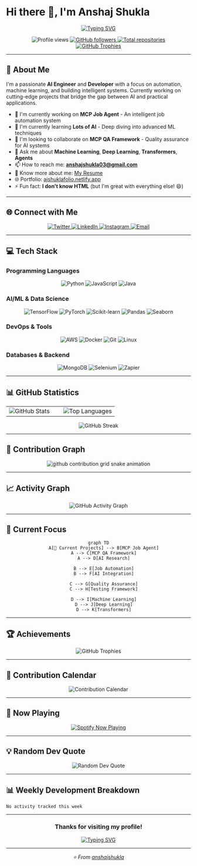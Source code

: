 # Hi there 👋, I'm Anshaj Shukla

<div align="center">
  
  [![Typing SVG](https://readme-typing-svg.demolab.com?font=Fira+Code&weight=600&size=28&pause=1000&color=2F9FFF&center=true&vCenter=true&width=600&lines=Automation+is+a+Future...+Maybe..;AI+Engineer+%26+Developer;Machine+Learning+Enthusiast;Building+MCP+Job+Agent)](https://git.io/typing-svg)
  
</div>

<div align="center">
  <img src="https://komarev.com/ghpvc/?username=anshajshukla&label=Profile%20views&color=0e75b6&style=flat" alt="Profile views" />
  <a href="https://github.com/anshajshukla?tab=followers">
    <img src="https://img.shields.io/github/followers/anshajshukla?label=Followers&style=social" alt="GitHub followers" />
  </a>
  <a href="https://github.com/anshajshukla?tab=repositories">
    <img src="https://img.shields.io/badge/Total%20Repos-25+-blue" alt="Total repositories" />
  </a>
</div>

<div align="center">
  <a href="https://github.com/ryo-ma/github-profile-trophy">
    <img src="https://github-profile-trophy.vercel.app/?username=anshajshukla&theme=algolia&no-frame=true&no-bg=true&margin-w=4" alt="GitHub Trophies" />
  </a>
</div>

---

## 🚀 About Me

I'm a passionate **AI Engineer** and **Developer** with a focus on automation, machine learning, and building intelligent systems. Currently working on cutting-edge projects that bridge the gap between AI and practical applications.

- 🔭 I'm currently working on **MCP Job Agent** - An intelligent job automation system
- 🌱 I'm currently learning **Lots of AI** - Deep diving into advanced ML techniques
- 👯 I'm looking to collaborate on **MCP QA Framework** - Quality assurance for AI systems
- 💬 Ask me about **Machine Learning**, **Deep Learning**, **Transformers**, **Agents**
- 📫 How to reach me: **anshajshukla03@gmail.com**
- 📄 Know more about me: [My Resume](https://drive.google.com/file/d/1pLv8-DhLkllx7zUlWF7hGjudohAtiFqs/view?usp=sharing)
- 🌐 Portfolio: [ajshuklafolio.netlify.app](https://ajshuklafolio.netlify.app)
- ⚡ Fun fact: **I don't know HTML** (but I'm great with everything else! 😄)

---

## 🌐 Connect with Me

<div align="center">
  <a href="https://twitter.com/anshajshukla01">
    <img src="https://img.shields.io/badge/Twitter-1DA1F2?style=for-the-badge&logo=twitter&logoColor=white" alt="Twitter" />
  </a>
  <a href="https://linkedin.com/in/anshajshukla">
    <img src="https://img.shields.io/badge/LinkedIn-0077B5?style=for-the-badge&logo=linkedin&logoColor=white" alt="LinkedIn" />
  </a>
  <a href="https://instagram.com/anshaj.py">
    <img src="https://img.shields.io/badge/Instagram-E4405F?style=for-the-badge&logo=instagram&logoColor=white" alt="Instagram" />
  </a>
  <a href="mailto:anshajshukla03@gmail.com">
    <img src="https://img.shields.io/badge/Email-D14836?style=for-the-badge&logo=gmail&logoColor=white" alt="Email" />
  </a>
</div>

---

## 💻 Tech Stack

### Programming Languages
<div align="center">
  <img src="https://img.shields.io/badge/Python-3776AB?style=for-the-badge&logo=python&logoColor=white" alt="Python" />
  <img src="https://img.shields.io/badge/JavaScript-F7DF1E?style=for-the-badge&logo=javascript&logoColor=black" alt="JavaScript" />
  <img src="https://img.shields.io/badge/Java-ED8B00?style=for-the-badge&logo=java&logoColor=white" alt="Java" />
</div>

### AI/ML & Data Science
<div align="center">
  <img src="https://img.shields.io/badge/TensorFlow-FF6F00?style=for-the-badge&logo=tensorflow&logoColor=white" alt="TensorFlow" />
  <img src="https://img.shields.io/badge/PyTorch-EE4C2C?style=for-the-badge&logo=pytorch&logoColor=white" alt="PyTorch" />
  <img src="https://img.shields.io/badge/scikit_learn-F7931E?style=for-the-badge&logo=scikit-learn&logoColor=white" alt="Scikit-learn" />
  <img src="https://img.shields.io/badge/Pandas-150458?style=for-the-badge&logo=pandas&logoColor=white" alt="Pandas" />
  <img src="https://img.shields.io/badge/Seaborn-3776AB?style=for-the-badge&logo=python&logoColor=white" alt="Seaborn" />
</div>

### DevOps & Tools
<div align="center">
  <img src="https://img.shields.io/badge/AWS-232F3E?style=for-the-badge&logo=amazon-aws&logoColor=white" alt="AWS" />
  <img src="https://img.shields.io/badge/Docker-2496ED?style=for-the-badge&logo=docker&logoColor=white" alt="Docker" />
  <img src="https://img.shields.io/badge/Git-F05032?style=for-the-badge&logo=git&logoColor=white" alt="Git" />
  <img src="https://img.shields.io/badge/Linux-FCC624?style=for-the-badge&logo=linux&logoColor=black" alt="Linux" />
</div>

### Databases & Backend
<div align="center">
  <img src="https://img.shields.io/badge/MongoDB-47A248?style=for-the-badge&logo=mongodb&logoColor=white" alt="MongoDB" />
  <img src="https://img.shields.io/badge/Selenium-43B02A?style=for-the-badge&logo=selenium&logoColor=white" alt="Selenium" />
  <img src="https://img.shields.io/badge/Zapier-FF4A00?style=for-the-badge&logo=zapier&logoColor=white" alt="Zapier" />
</div>

---

## 📊 GitHub Statistics

<div align="center">
  <table>
    <tr>
      <td width="50%">
        <img src="https://github-readme-stats.vercel.app/api?username=anshajshukla&show_icons=true&theme=algolia&hide_border=true&count_private=true" alt="GitHub Stats" />
      </td>
      <td width="50%">
        <img src="https://github-readme-stats.vercel.app/api/top-langs/?username=anshajshukla&layout=compact&theme=algolia&hide_border=true" alt="Top Languages" />
      </td>
    </tr>
  </table>
</div>

<div align="center">
  <img src="https://github-readme-streak-stats.herokuapp.com/?user=anshajshukla&theme=algolia&hide_border=true" alt="GitHub Streak" />
</div>

---

## 🐍 Contribution Graph

<div align="center">
  <picture>
    <source media="(prefers-color-scheme: dark)" srcset="https://raw.githubusercontent.com/anshajshukla/anshajshukla/output/github-contribution-grid-snake-dark.svg">
    <source media="(prefers-color-scheme: light)" srcset="https://raw.githubusercontent.com/anshajshukla/anshajshukla/output/github-contribution-grid-snake.svg">
    <img alt="github contribution grid snake animation" src="https://raw.githubusercontent.com/anshajshukla/anshajshukla/output/github-contribution-grid-snake.svg">
  </picture>
</div>

---

## 📈 Activity Graph

<div align="center">
  <img src="https://github-readme-activity-graph.vercel.app/graph?username=anshajshukla&theme=react-dark&hide_border=true&area=true" alt="GitHub Activity Graph" />
</div>

---

## 🎯 Current Focus

<div align="center">
  
  ```mermaid
  graph TD
      A[🎯 Current Projects] --> B[MCP Job Agent]
      A --> C[MCP QA Framework]
      A --> D[AI Research]
      
      B --> E[Job Automation]
      B --> F[AI Integration]
      
      C --> G[Quality Assurance]
      C --> H[Testing Framework]
      
      D --> I[Machine Learning]
      D --> J[Deep Learning]
      D --> K[Transformers]
  ```
  
</div>

---

## 🏆 Achievements

<div align="center">
  <img src="https://github-profile-trophy.vercel.app/?username=anshajshukla&theme=algolia&no-frame=true&no-bg=false&margin-w=4&row=2&column=3" alt="GitHub Trophies" />
</div>

---

## 📅 Contribution Calendar

<div align="center">
  <img src="https://ghchart.rshah.org/anshajshukla" alt="Contribution Calendar" />
</div>

---

## 🎵 Now Playing

<div align="center">
  <a href="https://spotify-github-profile.vercel.app/api/spotify">
    <img src="https://spotify-github-profile.vercel.app/api/spotify" alt="Spotify Now Playing" />
  </a>
</div>

---

## 💡 Random Dev Quote

<div align="center">
  <img src="https://quotes-github-readme.vercel.app/api?type=horizontal&theme=radical" alt="Random Dev Quote" />
</div>

---

## 📊 Weekly Development Breakdown

<!--START_SECTION:waka-->
```text
No activity tracked this week
```
<!--END_SECTION:waka-->

---

<div align="center">
  
  ### Thanks for visiting my profile! 
  
  [![Typing SVG](https://readme-typing-svg.demolab.com?font=Fira+Code&size=20&pause=1000&color=2F9FFF&center=true&vCenter=true&width=600&lines=Let's+build+something+amazing+together!;Feel+free+to+reach+out+anytime!;Happy+coding!+🚀)](https://git.io/typing-svg)
  
  ---
  
  <i>⭐️ From [anshajshukla](https://github.com/anshajshukla)</i>
  
</div>